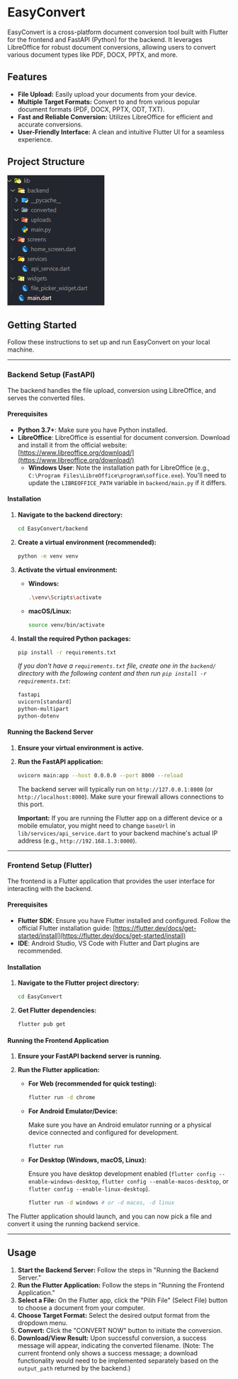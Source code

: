 # EasyConvert

EasyConvert is a cross-platform document conversion tool built with Flutter for the frontend and FastAPI (Python) for the backend. It leverages LibreOffice for robust document conversions, allowing users to convert various document types like PDF, DOCX, PPTX, and more.

## Features

* **File Upload:** Easily upload your documents from your device.
* **Multiple Target Formats:** Convert to and from various popular document formats (PDF, DOCX, PPTX, ODT, TXT).
* **Fast and Reliable Conversion:** Utilizes LibreOffice for efficient and accurate conversions.
* **User-Friendly Interface:** A clean and intuitive Flutter UI for a seamless experience.

## Project Structure
![sturucture](https://github.com/RifqiArdian09/EasyConverttt/blob/main/lib/images/image.png)

## Getting Started

Follow these instructions to set up and run EasyConvert on your local machine.

---

### Backend Setup (FastAPI)

The backend handles the file upload, conversion using LibreOffice, and serves the converted files.

#### Prerequisites

* **Python 3.7+**: Make sure you have Python installed.
* **LibreOffice**: LibreOffice is essential for document conversion. Download and install it from the official website: [https://www.libreoffice.org/download/](https://www.libreoffice.org/download/)
    * **Windows User**: Note the installation path for LibreOffice (e.g., `C:\Program Files\LibreOffice\program\soffice.exe`). You'll need to update the `LIBREOFFICE_PATH` variable in `backend/main.py` if it differs.

#### Installation

1.  **Navigate to the backend directory:**

    ```bash
    cd EasyConvert/backend
    ```

2.  **Create a virtual environment (recommended):**

    ```bash
    python -m venv venv
    ```

3.  **Activate the virtual environment:**

    * **Windows:**

        ```bash
        .\venv\Scripts\activate
        ```

    * **macOS/Linux:**

        ```bash
        source venv/bin/activate
        ```

4.  **Install the required Python packages:**

    ```bash
    pip install -r requirements.txt
    ```

    *If you don't have a `requirements.txt` file, create one in the `backend/` directory with the following content and then run `pip install -r requirements.txt`*:

    ```
    fastapi
    uvicorn[standard]
    python-multipart
    python-dotenv
    ```

#### Running the Backend Server

1.  **Ensure your virtual environment is active.**
2.  **Run the FastAPI application:**

    ```bash
    uvicorn main:app --host 0.0.0.0 --port 8000 --reload
    ```

    The backend server will typically run on `http://127.0.0.1:8000` (or `http://localhost:8000`). Make sure your firewall allows connections to this port.

    **Important:** If you are running the Flutter app on a different device or a mobile emulator, you might need to change `baseUrl` in `lib/services/api_service.dart` to your backend machine's actual IP address (e.g., `http://192.168.1.3:8000`).

---

### Frontend Setup (Flutter)

The frontend is a Flutter application that provides the user interface for interacting with the backend.

#### Prerequisites

* **Flutter SDK**: Ensure you have Flutter installed and configured. Follow the official Flutter installation guide: [https://flutter.dev/docs/get-started/install](https://flutter.dev/docs/get-started/install)
* **IDE**: Android Studio, VS Code with Flutter and Dart plugins are recommended.

#### Installation

1.  **Navigate to the Flutter project directory:**

    ```bash
    cd EasyConvert
    ```

2.  **Get Flutter dependencies:**

    ```bash
    flutter pub get
    ```

#### Running the Frontend Application

1.  **Ensure your FastAPI backend server is running.**
2.  **Run the Flutter application:**

    * **For Web (recommended for quick testing):**

        ```bash
        flutter run -d chrome
        ```

    * **For Android Emulator/Device:**

        Make sure you have an Android emulator running or a physical device connected and configured for development.

        ```bash
        flutter run
        ```

    * **For Desktop (Windows, macOS, Linux):**

        Ensure you have desktop development enabled (`flutter config --enable-windows-desktop`, `flutter config --enable-macos-desktop`, or `flutter config --enable-linux-desktop`).

        ```bash
        flutter run -d windows # or -d macos, -d linux
        ```

The Flutter application should launch, and you can now pick a file and convert it using the running backend service.

---

## Usage

1.  **Start the Backend Server:** Follow the steps in "Running the Backend Server."
2.  **Run the Flutter Application:** Follow the steps in "Running the Frontend Application."
3.  **Select a File:** On the Flutter app, click the "Pilih File" (Select File) button to choose a document from your computer.
4.  **Choose Target Format:** Select the desired output format from the dropdown menu.
5.  **Convert:** Click the "CONVERT NOW" button to initiate the conversion.
6.  **Download/View Result:** Upon successful conversion, a success message will appear, indicating the converted filename. (Note: The current frontend only shows a success message; a download functionality would need to be implemented separately based on the `output_path` returned by the backend.)

